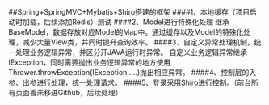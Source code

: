 ##Spring+SpringMVC+Mybatis+Shiro搭建的框架
####1、本地缓存（项目启动时加载，后续添加Redis）测试
####2、Model进行特殊化处理
继承BaseModel，数据存放对应Model的Map中。通过缓存以及Model的特殊化处理，减少大量View类，并同时提升查询效率。
####3、自定义异常处理机制，统一处理业务逻辑异常，并区分开JAVA运行时异常。
自定义业务逻辑异常继承IException，同时需要抛出业务逻辑异常的地方使用 Thrower.throwException(IException,....)抛出相应异常。
####4、控制层的入参、出参进行处理，统一处理请求。
####5、登录采用Shiro进行控制。（前台所有页面善未移进Github，后续处理）
